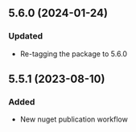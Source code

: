 ## 5.6.0 (2024-01-24)

### Updated
- Re-tagging  the package to 5.6.0

## 5.5.1 (2023-08-10)

### Added
- New nuget publication workflow
